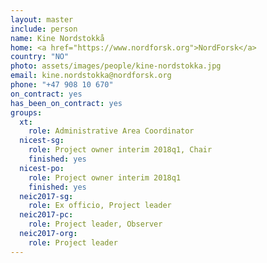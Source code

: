 ```yaml
---
layout: master
include: person
name: Kine Nordstokkå
home: <a href="https://www.nordforsk.org">NordForsk</a>
country: "NO"
photo: assets/images/people/kine-nordstokka.jpg
email: kine.nordstokka@nordforsk.org
phone: "+47 908 10 670"
on_contract: yes
has_been_on_contract: yes
groups:
  xt:
    role: Administrative Area Coordinator
  nicest-sg:
    role: Project owner interim 2018q1, Chair
    finished: yes
  nicest-po:
    role: Project owner interim 2018q1
    finished: yes
  neic2017-sg:
    role: Ex officio, Project leader
  neic2017-pc:
    role: Project leader, Observer
  neic2017-org:
    role: Project leader
---
```


